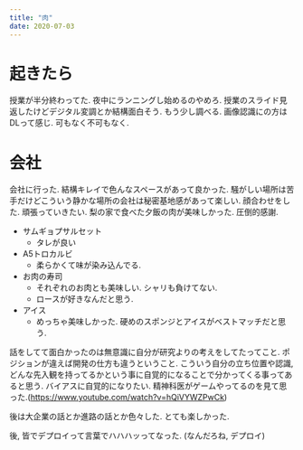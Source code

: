 ```yaml
---
title: "肉"
date: 2020-07-03
---
```


# 起きたら
授業が半分終わってた. 夜中にランニングし始めるのやめろ. 授業のスライド見返したけどデジタル変調とか結構面白そう. もう少し調べる.
画像認識にの方はDLって感じ. 可もなく不可もなく.

# 会社
会社に行った. 結構キレイで色んなスペースがあって良かった. 騒がしい場所は苦手だけどこういう静かな場所の会社は秘密基地感があって楽しい.
顔合わせをした. 頑張っていきたい. 梨の家で食べた夕飯の肉が美味しかった. 圧倒的感謝. 

- サムギョプサルセット
  - タレが良い
- A5トロカルビ
  - 柔らかくて味が染み込んでる.
- お肉の寿司
  - それぞれのお肉とも美味しい. シャリも負けてない.
  - ロースが好きなんだと思う.
- アイス
  - めっちゃ美味しかった. 硬めのスポンジとアイスがベストマッチだと思う.

話をしてて面白かったのは無意識に自分が研究よりの考えをしてたってこと. ポジションが違えば開発の仕方も違うということ. こういう自分の立ち位置や認識, どんな先入観を持ってるかという事に自覚的になることで分かってくる事ってあると思う. バイアスに自覚的になりたい. 精神科医がゲームやってるのを見て思った.(https://www.youtube.com/watch?v=hQiVYWZPwCk)


後は大企業の話とか進路の話とか色々した. とても楽しかった.

後, 皆でデプロイって言葉でハハハッってなった. (なんだろね, デプロイ)